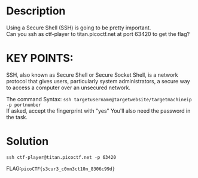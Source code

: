 # Description

Using a Secure Shell (SSH) is going to be pretty important.<br>
Can you ssh as ctf-player to titan.picoctf.net at port 63420 to get the flag?<br>

# KEY POINTS:
SSH, also known as Secure Shell or Secure Socket Shell, is a network protocol that gives users, particularly system administrators, a secure way to access a computer over an unsecured network.

The command Syntax:
`ssh targetusername@targetwebsite/targetmachineip -p portnumber` <br>
 If asked, accept the fingerprint with "yes"
 You'll also need the password in the task.

 # Solution 
 `ssh ctf-player@titan.picoctf.net -p 63420`

FLAG:`picoCTF{s3cur3_c0nn3ct10n_8306c99d}`


